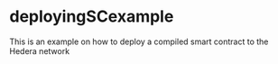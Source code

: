 # deployingSCexample
This is an example on how to deploy a compiled smart contract to the Hedera network
